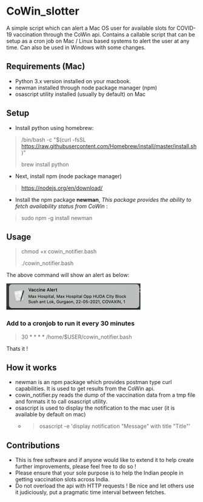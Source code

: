 # CoWin_slotter
A simple script which can alert a Mac OS user for available slots for COVID-19 vaccination through the CoWin api. Contains a callable script that can be setup as a cron job on Mac / Linux based systems to alert the user at any time. Can also be used in Windows with some changes.  

## Requirements (Mac)
* Python 3.x version installed on your macbook.
* newman installed through node package manager (npm)
* osascript utility installed (usually by default) on Mac

## Setup
* Install python using homebrew: 
> /bin/bash -c "$(curl -fsSL https://raw.githubusercontent.com/Homebrew/install/master/install.sh)"
> 
> brew install python

* Next, install npm (node package manager)
> https://nodejs.org/en/download/

* Install the npm package **newman**, *This package provides the ability to fetch availability status from CoWin* :
> sudo npm -g install newman

## Usage
> chmod +x cowin_notifier.bash
> 
> ./cowin_notifier.bash

The above command will show an alert as below:

![GitHub Logo](/images/alert.png)

### Add to a cronjob to run it every 30 minutes 
> 30 * * * * /home/$USER/cowin_notifier.bash

 Thats it !

## How it works
* newman is an npm package which provides postman type curl capabilities. It is used to get results from the CoWin api.
* cowin_notifier.py reads the dump of the vaccination data from a tmp file and formats it to call osascript utility.
* osascript is used to display the notification to the mac user (it is available by default on mac)
  * > osascript -e 'display notification "Message" with title "Title"'

## Contributions
* This is free software and if anyone would like to extend it to help create further improvements, please feel free to do so !
* Please ensure that your sole purpose is to help the Indian people in getting vaccination slots across India. 
* Do not overload the api with HTTP requests ! Be nice and let others use it judiciously, put a pragmatic time interval between fetches. 
